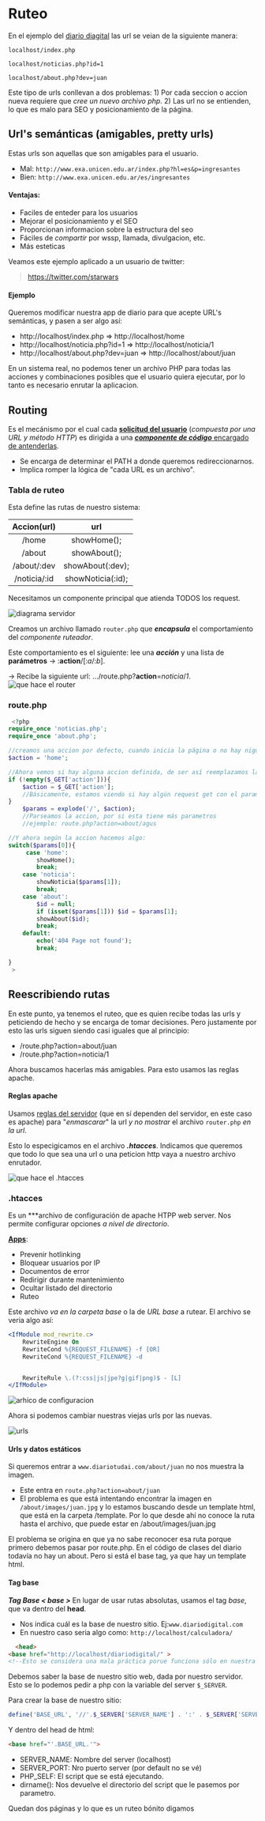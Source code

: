 # Ruteo
En el ejemplo del [diario diagital](https://gitlab.com/unicen/Web2/livecoding2022/tandil/diario-digital) las url se veian de la siguiente manera:

`localhost/index.php`

`localhost/noticias.php?id=1`

`localhost/about.php?dev=juan`

Este tipo de urls conllevan a dos problemas: 1) Por cada seccion o accion nueva requiere que *cree un nuevo archivo php*. 2) Las url no se entienden, lo que es malo para SEO y posicionamiento de la página.

## Url's semánticas (amigables, pretty urls)
Estas urls son aquellas que son amigables para el usuario.
- Mal:  `http://www.exa.unicen.edu.ar/index.php?hl=es&p=ingresantes` 
- Bien: `http://www.exa.unicen.edu.ar/es/ingresantes`


#### Ventajas:
- Faciles de enteder para los usuarios
- Mejorar el posicionamiento y el SEO
- Proporcionan informacion sobre la estructura del seo
- Fáciles de *compartir* por wssp, llamada, divulgacion, etc.
- Más esteticas

Veamos este ejemplo aplicado a un usuario de twitter:
> https://twitter.com/starwars

#### Ejemplo
Queremos modificar nuestra app de diario para que acepte URL's semánticas, y pasen a ser algo así:

- http://localhost/index.php => http://localhost/home
- http://localhost/noticia.php?id=1 => http://localhost/noticia/1
- http://localhost/about.php?dev=juan => http://localhost/about/juan

En un sistema real, no podemos tener un archivo PHP para todas las acciones y combinaciones posibles que el usuario quiera ejecutar, por lo tanto es necesario enrutar la aplicacion.

## Routing
Es el mecánismo por el cual cada <u>**solicitud del usuario**</u> (*compuesta por una URL y método HTTP*) es dirigida a una <u>***componente de código*** encargado de antenderlas</u>.

- Se encarga de determinar el PATH a donde queremos redireccionarnos.
- Implica romper la lógica de "cada URL es un archivo".

### Tabla de ruteo

Esta define las rutas de nuestro sistema:

| Accion(url)                 |       url                     |
|:---------------------------:|:-----------------------------:|
| /home                       |showHome();                    |
| /about                      |showAbout();                   |
| /about/:dev                 |showAbout(:dev);               |
| /noticia/:id                |showNoticia(:id);              |

Necesitamos un componente principal que atienda TODOS los request.

![diagrama servidor](../img/diagrama-router2.png)

Creamos un archivo llamado `router.php` que ***encapsula*** el comportamiento del *componente ruteador*.

Este comportamiento es el siguiente: lee una ***acción*** y una lista de **parámetros** -> :**action**/[:*a*/:*b*].

-> Recibe la siguiente url: .../route.php?**action**=*noticia*/*1*.
![que hace el router](../img/que-hace-el-router.png)


### route.php

```php
 <?php
require_once 'noticias.php';
require_once 'about.php';

//creamos una accion por defecto, cuando inicia la página o no hay niguna accion requerida por el usuario
$action = 'home';

//Ahora vemos si hay alguna accion definida, de ser así reemplazamos la que está por defecto
if (!empty($_GET['action'])){
    $action = $_GET['action'];
    //Básicamente, estamos viendo si hay algún request get con el parametro "action" definido
}
    $params = explode('/', $action);
    //Parseamos la accion, por si esta tiene más parametros
    //ejemplo: route.php?action=about/agus

//Y ahora según la accion hacemos algo:
switch($params[0]){
     case 'home':
        showHome();
        break;
    case 'noticia':
        showNoticia($params[1]);
        break;
    case 'about':
        $id = null;
        if (isset($params[1])) $id = $params[1];
        showAbout($id);
        break;
    default:
        echo('404 Page not found');
        break;

}
 >
```
## Reescribiendo rutas

En este punto, ya tenemos el ruteo, que es quien recibe todas las urls y peticiendo de hecho y se encarga de tomar decisiones. Pero justamente por esto las urls siguen siendo casi iguales que al principio:
- /route.php?action=about/juan
- /route.php?action=noticia/1

Ahora buscamos hacerlas más amigables. Para esto usamos las reglas apache.

#### Reglas apache
Usamos <u>reglas del servidor</u> (que en sí dependen del servidor, en este caso es apache) para "*enmascarar*" la url *y no mostrar* el archivo `router.php` *en la url*.

Esto lo especigicamos en el archivo ***.htacces***. Indicamos que queremos que todo lo que sea una url o una peticion http vaya a nuestro archivo enrutador.

![que hace el .htacces](../img/quehacehtacces.png)

### .htacces
Es un ***archivo de configuración de apache HTPP web server. Nos permite configurar opciones *a nivel de directorio*.

**<u>Apps</u>**:
- Prevenir hotlinking
- Bloquear usuarios por IP
- Documentos de error
- Redirigir durante mantenimiento
- Ocultar listado del directorio
- Ruteo


Este archivo *va en la carpeta base* o la de *URL base* a rutear. El archivo se veria algo así:

```apache
<IfModule mod_rewrite.c>
	RewriteEngine On
    RewriteCond %{REQUEST_FILENAME} -f [OR]
    RewriteCond %{REQUEST_FILENAME} -d


    RewriteRule \.(?:css|js|jpe?g|gif|png)$ - [L]
</IfModule>

```

![arhico de configuracion](../img/archivodeconfiguracion.png)

Ahora si podemos cambiar nuestras viejas urls por las nuevas.

![urls](../img/urls.png)

#### Urls y datos estáticos
Si queremos entrar a `www.diariotudai.com/about/juan` no nos muestra la imagen.
- Este entra en `route.php?action=about/juan`
- El problema es que está intentando encontrar la imagen en `/about/images/juan.jpg` y lo estamos buscando desde un template html, que está en la carpeta /template. Por lo que desde ahí no conoce la ruta hasta el archivo, que puede estar en /about/images/juan.jpg

El problema se origina en que ya no sabe reconocer esa ruta porque primero debemos pasar por route.php.
En el código de clases del diario todavía no hay un about. Pero si está el base tag, ya que hay un template html.
#### Tag base

***Tag Base < base >***
En lugar de usar rutas absolutas, usamos el tag *base*, que va dentro del **head**.
- Nos indica cuál es la base de nuestro sitio. Ej:`www.diariodigital.com`
- En nuestro caso seria algo como: `http://localhost/calculadora/`
  
```html
  <head>
<base href="http://localhost/diariodigital/" >
<!--Esto se considera una mala práctica porue funciona sólo en nuestra computadora-->
```

Debemos saber la base de nuestro sitio web, dada por nuestro servidor. Esto se lo podemos pedir a php con la variable del server `$_SERVER`.

Para crear la base de nuestro sitio:
```php
define('BASE_URL', '//'.$_SERVER['SERVER_NAME'] . ':' . $_SERVER['SERVER_PORT'] . dirname($_SERVER['PHP_SELF']).'/');

```
Y dentro del head de html:

```html
<base href="'.BASE_URL.'">
```

- SERVER_NAME: Nombre del server (localhost)
- SERVER_PORT: Nro puerto server (por default no se vé)
- PHP_SELF: El script que se está ejecutando.
- dirname(): Nos devuelve el directorio del script que le pasemos por parametro.


Quedan dos páginas y lo que es un ruteo bónito digamos